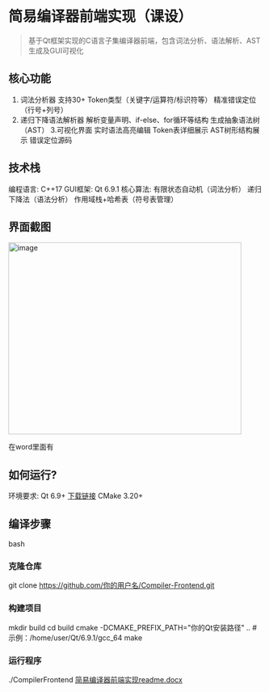 # 简易编译器前端实现（课设）

> 基于Qt框架实现的C语言子集编译器前端，包含词法分析、语法解析、AST生成及GUI可视化

## 核心功能
1. 词法分析器
  	支持30+ Token类型（关键字/运算符/标识符等）
   	精准错误定位（行号+列号）
2. 递归下降语法解析器
   	解析变量声明、if-else、for循环等结构
生成抽象语法树（AST）
3.可视化界面
实时语法高亮编辑
  	Token表详细展示
 	 AST树形结构展示
 	错误定位源码

## 技术栈
编程语言: C++17
GUI框架: Qt 6.9.1
核心算法:
 	有限状态自动机（词法分析）
 	递归下降法（语法分析）
  	作用域栈+哈希表（符号表管理）

## 界面截图
<img width="461" height="380" alt="image" src="https://github.com/user-attachments/assets/bafa254d-6ca1-4185-83c8-39e351133744" />

在word里面有
## 如何运行?
环境要求:
Qt 6.9+ [下载链接](https://www.qt.io/download)
CMake 3.20+
## 编译步骤
bash
### 克隆仓库
git clone https://github.com/你的用户名/Compiler-Frontend.git

### 构建项目
mkdir build
cd build
cmake -DCMAKE_PREFIX_PATH="你的Qt安装路径" ..  #示例：/home/user/Qt/6.9.1/gcc_64
make

### 运行程序
./CompilerFrontend
[简易编译器前端实现readme.docx](https://github.com/user-attachments/files/21254809/readme.docx)

